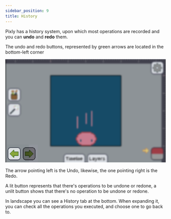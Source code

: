 ```yaml
---
sidebar_position: 9
title: History
---
```

Pixly has a history system, upon which most operations are recorded and you can **undo** and **redo** them.

The undo and redo buttons, represented by green arrows are located in the bottom-left corner

![Undo Redo buttons](./undo-redo.png)

The arrow pointing left is the Undo, likewise, the one pointing right is the Redo.

A lit button represents that there's operations to be undone or redone, a unlit button shows that there's no operation to be undone or redone.

In landscape you can see a History tab at the bottom. When expanding it, you can check all the operations you executed, and choose one to go back to.